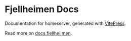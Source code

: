 # Fjellheimen Docs

Documentation for homeserver, generated with [VitePress](https://github.com/vuejs/vitepress).

Read more on [docs.fjellhei.men](https://docs.fjellhei.men).